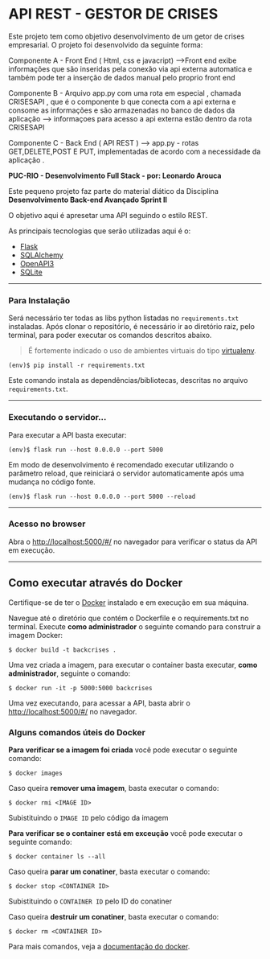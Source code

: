 # API REST - GESTOR DE CRISES

Este projeto tem como objetivo desenvolvimento de um getor de crises empresarial.
O projeto foi desenvolvido da seguinte forma:

Componente A - Front End ( Html, css e javacript)
-->Front end exibe informações que são inseridas pela conexão via api externa automatica e também pode ter a inserção de dados manual pelo proprio front end

Componente B - Arquivo app.py com uma rota em especial , chamada CRISESAPI , que é o componente b que conecta com a api externa e consome as informações e são armazenadas no banco de dados da aplicação
--> informaçoes para acesso a api externa estão dentro da rota  CRISESAPI  

Componente C - Back End  ( API REST )
--> app.py - rotas GET,DELETE,POST E PUT, implementadas de acordo com a necessidade da aplicação .


 **PUC-RIO - Desenvolvimento Full Stack - por: Leonardo Arouca** 

Este pequeno projeto faz parte do material diático da Disciplina **Desenvolvimento Back-end Avançado Sprint II** 


O objetivo aqui é apresetar uma API seguindo o estilo REST.

As principais tecnologias que serão utilizadas aqui é o:
 - [Flask](https://flask.palletsprojects.com/en/2.3.x/)
 - [SQLAlchemy](https://www.sqlalchemy.org/)
 - [OpenAPI3](https://swagger.io/specification/)
 - [SQLite](https://www.sqlite.org/index.html)

---
### Para Instalação

Será necessário ter todas as libs python listadas no `requirements.txt` instaladas.
Após clonar o repositório, é necessário ir ao diretório raiz, pelo terminal, para poder executar os comandos descritos abaixo.

> É fortemente indicado o uso de ambientes virtuais do tipo [virtualenv](https://virtualenv.pypa.io/en/latest/installation.html).

```
(env)$ pip install -r requirements.txt
```

Este comando instala as dependências/bibliotecas, descritas no arquivo `requirements.txt`.

---
### Executando o servidor...

Para executar a API  basta executar:

```
(env)$ flask run --host 0.0.0.0 --port 5000
```

Em modo de desenvolvimento é recomendado executar utilizando o parâmetro reload, que reiniciará o servidor
automaticamente após uma mudança no código fonte. 

```
(env)$ flask run --host 0.0.0.0 --port 5000 --reload
```

---
### Acesso no browser

Abra o [http://localhost:5000/#/](http://localhost:5000/#/) no navegador para verificar o status da API em execução.


---
## Como executar através do Docker

Certifique-se de ter o [Docker](https://docs.docker.com/engine/install/) instalado e em execução em sua máquina.

Navegue até o diretório que contém o Dockerfile e o requirements.txt no terminal.
Execute **como administrador** o seguinte comando para construir a imagem Docker:

```
$ docker build -t backcrises .
```

Uma vez criada a imagem, para executar o container basta executar, **como administrador**, seguinte o comando:

```
$ docker run -it -p 5000:5000 backcrises
```

Uma vez executando, para acessar a API, basta abrir o [http://localhost:5000/#/](http://localhost:5000/#/) no navegador.


### Alguns comandos úteis do Docker

**Para verificar se a imagem foi criada** você pode executar o seguinte comando:

```
$ docker images
```

 Caso queira **remover uma imagem**, basta executar o comando:
```
$ docker rmi <IMAGE ID>
```
Subistituindo o `IMAGE ID` pelo código da imagem

**Para verificar se o container está em exceução** você pode executar o seguinte comando:

```
$ docker container ls --all
```

 Caso queira **parar um conatiner**, basta executar o comando:
```
$ docker stop <CONTAINER ID>
```
Subistituindo o `CONTAINER ID` pelo ID do conatiner


 Caso queira **destruir um conatiner**, basta executar o comando:
```
$ docker rm <CONTAINER ID>
```
Para mais comandos, veja a [documentação do docker](https://docs.docker.com/engine/reference/run/).